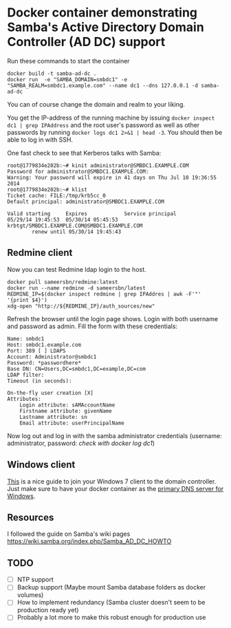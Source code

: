 # Docker container demonstrating Samba's Active Directory Domain Controller (AD DC) support

Run these commands to start the container
```
docker build -t samba-ad-dc .
docker run  -e "SAMBA_DOMAIN=smbdc1" -e "SAMBA_REALM=smbdc1.example.com" --name dc1 --dns 127.0.0.1 -d samba-ad-dc
```
You can of course change the domain and realm to your liking.

You get the IP-address of the running machine by issuing `docker inspect dc1 | grep IPAddress` and the root user's
password as well as other passwords by running `docker logs dc1 2>&1 | head -3`. You should then be able to log in with SSH.

One fast check to see that Kerberos talks with Samba:
```
root@1779834e202b:~# kinit administrator@SMBDC1.EXAMPLE.COM
Password for administrator@SMBDC1.EXAMPLE.COM:
Warning: Your password will expire in 41 days on Thu Jul 10 19:36:55 2014
root@1779834e202b:~# klist
Ticket cache: FILE:/tmp/krb5cc_0
Default principal: administrator@SMBDC1.EXAMPLE.COM

Valid starting     Expires            Service principal
05/29/14 19:45:53  05/30/14 05:45:53  krbtgt/SMBDC1.EXAMPLE.COM@SMBDC1.EXAMPLE.COM
        renew until 05/30/14 19:45:43

```

## Redmine client

Now you can test Redmine ldap login to the host.
```
docker pull sameersbn/redmine:latest
docker run --name redmine -d sameersbn/latest
REDMINE_IP=$(docker inspect redmine | grep IPAddres | awk -F'"' '{print $4}')
xdg-open "http://${REDMINE_IP}/auth_sources/new"
```

Refresh the browser until the login page shows. Login with both username and password as admin. Fill the form with these credentials:

```
Name: smbdc1
Host: smbdc1.example.com
Port: 389 [ ] LDAPS
Account: Administrator@smbdc1
Password: *passwordhere*
Base DN: CN=Users,DC=smbdc1,DC=example,DC=com
LDAP filter:
Timeout (in seconds):

On-the-fly user creation [X]
Attributes:
    Login attribute: sAMAccountName
    Firstname attribute: givenName
    Lastname attribute: sn
    Email attribute: userPrincipalName
```

Now log out and log in with the samba administrator credentials (username: administrator, password: *check with docker log dc1*)

## Windows client

[This](http://vimeo.com/11527979#t=3m15s) is a nice guide to join your Windows 7 client to the domain controller. Just make sure to have your docker container as the
[primary DNS server for Windows](http://www.opennicproject.org/configure-your-dns/how-to-change-dns-servers-in-windows-7/).

## Resources
I followed the guide on Samba's wiki pages https://wiki.samba.org/index.php/Samba_AD_DC_HOWTO

## TODO

* [ ] NTP support
* [ ] Backup support (Maybe mount Samba database folders as docker volumes)
* [ ] How to implement redundancy (Samba cluster doesn't seem to be production ready yet)
* [ ] Probably a lot more to make this robust enough for production use
